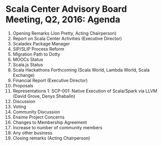 # Scala Center Advisory Board Meeting, Q2, 2016: Agenda

1. Opening Remarks (Jon Pretty, Acting Chairperson)
2. Report on Scala Center Activities (Executive Director)
  1. Scaladex Package Manager
  2. SIP/SLIP Process Reform
  3. Migration Path to Dotty
  4. MOOCs Status
  5. Scala.js Status
  6. Scala Hackathons Forthcoming (Scala World, Lambda World, Scala Exchange)
3. Financial Report (Executive Director)
4. Proposals
  1. Representations
    1. SCP-001: Native Execution of Scala/Spark via LLVM (David Grove, Denys Shabalin)
  2. Discussion
  3. Voting
5. Community Discussion
  1. Ensime Project Concerns
6. Changes to Membership Agreement
  1. Increase to number of community members
6. Any other business
7. Closing remarks (Acting Chairperson)

